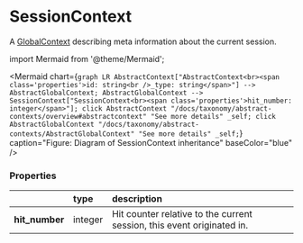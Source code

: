 # SessionContext

A [GlobalContext](/taxonomy/global-contexts/overview.md) describing meta information about the current session.

import Mermaid from '@theme/Mermaid';

<Mermaid chart={`
	graph LR
		AbstractContext["AbstractContext<br><span class='properties'>id: string<br />_type: string</span>"] --> AbstractGlobalContext;
    AbstractGlobalContext --> SessionContext["SessionContext<br><span class='properties'>hit_number: integer</span>"];
    click AbstractContext "/docs/taxonomy/abstract-contexts/overview#abstractcontext" "See more details" _self;
    click AbstractGlobalContext "/docs/taxonomy/abstract-contexts/AbstractGlobalContext" "See more details" _self;
`} caption="Figure: Diagram of SessionContext inheritance" baseColor="blue" />

### Properties
|                 | type      | description
| :--             | :--       | :--           
| **hit_number**  | integer   | Hit counter relative to the current session, this event originated in.
